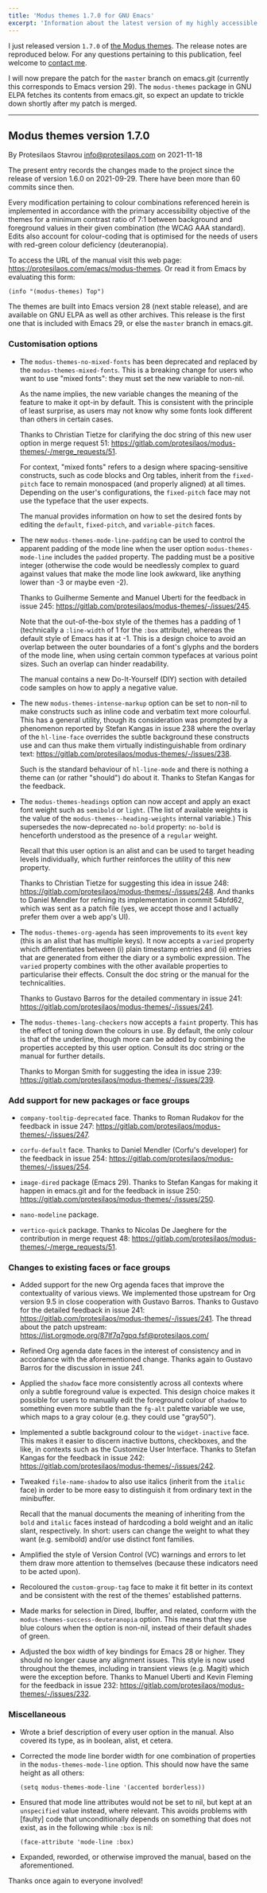 ```yaml
---
title: 'Modus themes 1.7.0 for GNU Emacs'
excerpt: 'Information about the latest version of my highly accessible themes for GNU Emacs.'
---
```


I just released version `1.7.0` of [the Modus
themes](https://protesilaos.com/emacs/modus-themes).  The release notes
are reproduced below.  For any questions pertaining to this publication,
feel welcome to [contact me](https://protesilaos.com/contact/).

I will now prepare the patch for the `master` branch on emacs.git
(currently this corresponds to Emacs version 29).  The `modus-themes`
package in GNU ELPA fetches its contents from emacs.git, so expect an
update to trickle down shortly after my patch is merged.

* * *

## Modus themes version 1.7.0

By Protesilaos Stavrou <info@protesilaos.com> on 2021-11-18

The present entry records the changes made to the project since the
release of version 1.6.0 on 2021-09-29.  There have been more than 60
commits since then.

Every modification pertaining to colour combinations referenced herein
is implemented in accordance with the primary accessibility objective of
the themes for a minimum contrast ratio of 7:1 between background and
foreground values in their given combination (the WCAG AAA standard).
Edits also account for colour-coding that is optimised for the needs of
users with red-green colour deficiency (deuteranopia).

To access the URL of the manual visit this web page:
<https://protesilaos.com/emacs/modus-themes>.  Or read it from Emacs by
evaluating this form:

    (info "(modus-themes) Top")

The themes are built into Emacs version 28 (next stable release), and
are available on GNU ELPA as well as other archives.  This release is
the first one that is included with Emacs 29, or else the `master`
branch in emacs.git.

### Customisation options

+ The `modus-themes-no-mixed-fonts` has been deprecated and replaced by
  the `modus-themes-mixed-fonts`.  This is a breaking change for users
  who want to use "mixed fonts": they must set the new variable to
  non-nil.

  As the name implies, the new variable changes the meaning of the
  feature to make it opt-in by default.  This is consistent with the
  principle of least surprise, as users may not know why some fonts look
  different than others in certain cases.

  Thanks to Christian Tietze for clarifying the doc string of this new
  user option in merge request 51:
  <https://gitlab.com/protesilaos/modus-themes/-/merge_requests/51>.

  For context, "mixed fonts" refers to a design where spacing-sensitive
  constructs, such as code blocks and Org tables, inherit from the
  `fixed-pitch` face to remain monospaced (and properly aligned) at all
  times.  Depending on the user's configurations, the `fixed-pitch` face
  may not use the typeface that the user expects.

  The manual provides information on how to set the desired fonts by
  editing the `default`, `fixed-pitch`, and `variable-pitch` faces.

+ The new `modus-themes-mode-line-padding` can be used to control the
  apparent padding of the mode line when the user option
  `modus-themes-mode-line` includes the `padded` property.  The padding
  must be a positive integer (otherwise the code would be needlessly
  complex to guard against values that make the mode line look awkward,
  like anything lower than -3 or maybe even -2).

  Thanks to Guilherme Semente and Manuel Uberti for the feedback in
  issue 245: <https://gitlab.com/protesilaos/modus-themes/-/issues/245>.

  Note that the out-of-the-box style of the themes has a padding of 1
  (technically a `:line-width` of 1 for the `:box` attribute), whereas
  the default style of Emacs has it at -1.  This is a design choice to
  avoid an overlap between the outer boundaries of a font's glyphs and
  the borders of the mode line, when using certain common typefaces at
  various point sizes.  Such an overlap can hinder readability.

  The manual contains a new Do-It-Yourself (DIY) section with detailed
  code samples on how to apply a negative value.

+ The new `modus-themes-intense-markup` option can be set to non-nil to
  make constructs such as inline code and verbatim text more colourful.
  This has a general utility, though its consideration was prompted by a
  phenomenon reported by Stefan Kangas in issue 238 where the overlay of
  the `hl-line-face` overrides the subtle background these constructs
  use and can thus make them virtually indistinguishable from ordinary
  text: <https://gitlab.com/protesilaos/modus-themes/-/issues/238>.

  Such is the standard behaviour of `hl-line-mode` and there is nothing
  a theme can (or rather "should") do about it.  Thanks to Stefan Kangas
  for the feedback.

+ The `modus-themes-headings` option can now accept and apply an exact
  font weight such as `semibold` or `light`.  (The list of available
  weights is the value of the `modus-themes--heading-weights` internal
  variable.)  This supersedes the now-deprecated `no-bold` property:
  `no-bold` is henceforth understood as the presence of a `regular`
  weight.

  Recall that this user option is an alist and can be used to target
  heading levels individually, which further reinforces the utility of
  this new property.

  Thanks to Christian Tietze for suggesting this idea in issue 248:
  <https://gitlab.com/protesilaos/modus-themes/-/issues/248>.  And
  thanks to Daniel Mendler for refining its implementation in commit
  54bfd62, which was sent as a patch file (yes, we accept those and I
  actually prefer them over a web app's UI).

+ The `modus-themes-org-agenda` has seen improvements to its `event` key
  (this is an alist that has multiple keys).  It now accepts a `varied`
  property which differentiates between (i) plain timestamp entries and
  (ii) entries that are generated from either the diary or a symbolic
  expression.  The `varied` property combines with the other available
  properties to particularise their effects.  Consult the doc string or
  the manual for the technicalities.

  Thanks to Gustavo Barros for the detailed commentary in issue 241:
  <https://gitlab.com/protesilaos/modus-themes/-/issues/241>.

+ The `modus-themes-lang-checkers` now accepts a `faint` property.  This
  has the effect of toning down the colours in use.  By default, the
  only colour is that of the underline, though more can be added by
  combining the properties accepted by this user option.  Consult its
  doc string or the manual for further details.

  Thanks to Morgan Smith for suggesting the idea in issue 239:
  <https://gitlab.com/protesilaos/modus-themes/-/issues/239>.

### Add support for new packages or face groups

+ `company-tooltip-deprecated` face.  Thanks to Roman Rudakov for the
   feedback in issue 247: <https://gitlab.com/protesilaos/modus-themes/-/issues/247>.

+ `corfu-default` face.  Thanks to Daniel Mendler (Corfu's developer)
  for the feedback in issue 254:
  <https://gitlab.com/protesilaos/modus-themes/-/issues/254>.

+ `image-dired` package (Emacs 29).  Thanks to Stefan Kangas for making it
  happen in emacs.git and for the feedback in issue 250:
  <https://gitlab.com/protesilaos/modus-themes/-/issues/250>.

+ `nano-modeline` package.

+ `vertico-quick` package.  Thanks to Nicolas De Jaeghere for the
  contribution in merge request 48:
  <https://gitlab.com/protesilaos/modus-themes/-/merge_requests/51>.

### Changes to existing faces or face groups

+ Added support for the new Org agenda faces that improve the
  contextuality of various views.  We implemented those upstream for Org
  version 9.5 in close cooperation with Gustavo Barros.  Thanks to
  Gustavo for the detailed feedback in issue 241:
  <https://gitlab.com/protesilaos/modus-themes/-/issues/241>.  The
  thread about the patch upstream:
  <https://list.orgmode.org/87lf7q7gpq.fsf@protesilaos.com/>

+ Refined Org agenda date faces in the interest of consistency and in
  accordance with the aforementioned change.  Thanks again to Gustavo
  Barros for the discussion in issue 241.

+ Applied the `shadow` face more consistently across all contexts where
  only a subtle foreground value is expected.  This design choice makes
  it possible for users to manually edit the foreground colour of
  `shadow` to something even more subtle than the `fg-alt` palette
  variable we use, which maps to a gray colour (e.g. they could use
  "gray50").

+ Implemented a subtle background colour to the `widget-inactive` face.
  This makes it easier to discern inactive buttons, checkboxes, and the
  like, in contexts such as the Customize User Interface.  Thanks to
  Stefan Kangas for the feedback in issue 242:
  <https://gitlab.com/protesilaos/modus-themes/-/issues/242>.

+ Tweaked `file-name-shadow` to also use italics (inherit from the
  `italic` face) in order to be more easy to distinguish it from
  ordinary text in the minibuffer.

  Recall that the manual documents the meaning of inheriting from the
  `bold` and `italic` faces instead of hardcoding a bold weight and an
  italic slant, respectively.  In short: users can change the weight to
  what they want (e.g. semibold) and/or use distinct font families.

+ Amplified the style of Version Control (VC) warnings and errors to let
  them draw more attention to themselves (because these indicators need
  to be acted upon).

+ Recoloured the `custom-group-tag` face to make it fit better in its
  context and be consistent with the rest of the themes' established
  patterns.

+ Made marks for selection in Dired, Ibuffer, and related, conform with
  the `modus-themes-success-deuteranopia` option.  This means that they
  use blue colours when the option is non-nil, instead of their default
  shades of green.

+ Adjusted the box width of key bindings for Emacs 28 or higher.  They
  should no longer cause any alignment issues.  This style is now used
  throughout the themes, including in transient views (e.g. Magit) which
  were the exception before.  Thanks to Manuel Uberti and Kevin Fleming
  for the feedback in issue 232:
  <https://gitlab.com/protesilaos/modus-themes/-/issues/232>.

### Miscellaneous

+ Wrote a brief description of every user option in the manual.  Also
  covered its type, as in boolean, alist, et cetera.

+ Corrected the mode line border width for one combination of properties
  in the `modus-themes-mode-line` option.  This should now have the same
  height as all others:

      (setq modus-themes-mode-line '(accented borderless))

+ Ensured that mode line attributes would not be set to nil, but kept at
  an `unspecified` value instead, where relevant.  This avoids problems
  with [faulty] code that unconditionally depends on something that does
  not exist, as in the following while `:box` is nil:

      (face-attribute 'mode-line :box)

+ Expanded, reworded, or otherwise improved the manual, based on the
  aforementioned.

Thanks once again to everyone involved!
